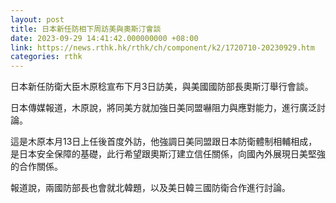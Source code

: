 ```yaml
---
layout: post
title: 日本新任防相下周訪美與奧斯汀會談
date: 2023-09-29 14:41:42.000000000 +08:00
link: https://news.rthk.hk/rthk/ch/component/k2/1720710-20230929.htm
categories: rthk
---
```


日本新任防衛大臣木原稔宣布下月3日訪美，與美國國防部長奧斯汀舉行會談。

日本傳媒報道，木原說，將同美方就加強日美同盟嚇阻力與應對能力，進行廣泛討論。

這是木原本月13日上任後首度外訪，他強調日美同盟跟日本防衛體制相輔相成，是日本安全保障的基礎，此行希望跟奧斯汀建立信任關係，向國內外展現日美堅強的合作關係。

報道說，兩國防部長也會就北韓題，以及美日韓三國防衛合作進行討論。
